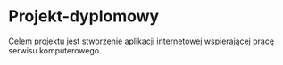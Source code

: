 # Projekt-dyplomowy

Celem projektu jest stworzenie aplikacji internetowej wspierającej pracę serwisu komputerowego.
